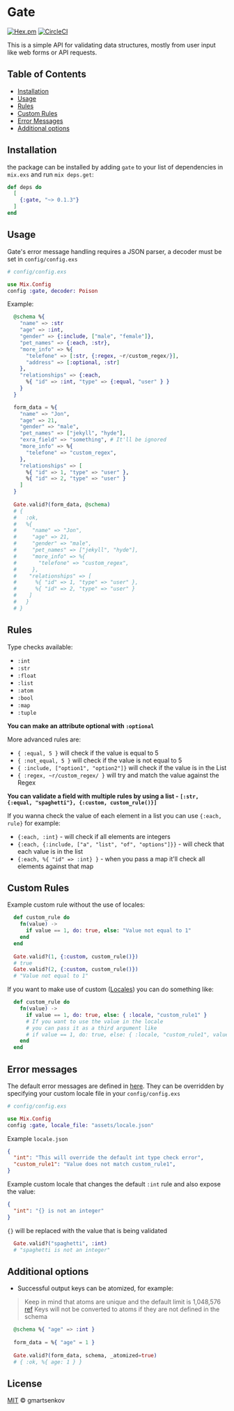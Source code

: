 # Gate
[![Hex.pm](https://img.shields.io/hexpm/v/gate.svg)](https://hex.pm/packages/gate)
[![CircleCI](https://circleci.com/gh/gmartsenkov/gate.svg?style=svg)](https://circleci.com/gh/gmartsenkov/gate)

This is a simple API for validating data structures, mostly from user input like web forms or API requests.

## Table of Contents
- [Installation](#installation)
- [Usage](#usage)
- [Rules](#rules)
- [Custom Rules](#custom-rules)
- [Error Messages](#error-messages)
- [Additional options](#additional-options)

## Installation

the package can be installed
by adding `gate` to your list of dependencies in `mix.exs` and run `mix deps.get`:

```elixir
def deps do
  [
    {:gate, "~> 0.1.3"}
  ]
end
```

## Usage
Gate's error message handling requires a JSON parser, a decoder must be set in `config/config.exs`

``` elixir
# config/config.exs

use Mix.Config
config :gate, decoder: Poison
```

Example:
```elixir
  @schema %{
    "name" => :str
    "age" => :int,
    "gender" => {:include, ["male", "female"]},
    "pet_names" => {:each, :str},
    "more_info" => %{
      "telefone" => [:str, {:regex, ~r/custom_regex/}],
      "address" => [:optional, :str]
    },
    "relationships" => {:each,
      %{ "id" => :int, "type" => {:equal, "user" } }
    }
  }

  form_data = %{
    "name" => "Jon",
    "age" => 21,
    "gender" => "male",
    "pet_names" => ["jekyll", "hyde"],
    "exra_field" => "something", # It'll be ignored
    "more_info" => %{
      "telefone" => "custom_regex",
    },
    "relationships" => [
      %{ "id" => 1, "type" => "user" },
      %{ "id" => 2, "type" => "user" }
    ]
  }
  
  Gate.valid?(form_data, @schema)
  # { 
  #   :ok, 
  #   %{
  #     "name" => "Jon",
  #     "age" => 21,
  #     "gender" => "male",
  #     "pet_names" => ["jekyll", "hyde"],
  #     "more_info" => %{
  #       "telefone" => "custom_regex",
  #     },
  #    "relationships" => [
  #      %{ "id" => 1, "type" => "user" },
  #      %{ "id" => 2, "type" => "user" }
  #    ]
  #   } 
  # }
```

## Rules

Type checks available:
* `:int`
* `:str`
* `:float`
* `:list`
* `:atom`
* `:bool`
* `:map`
* `:tuple`

**You can make an attribute optional with `:optional`**

More advanced rules are:
* `{ :equal, 5 }` will check if the value is equal to 5
* `{ :not_equal, 5 }` will check if the value is not equal to 5
* `{ :include, ["option1", "option2"]}` will check if the value is in the List
* `{ :regex, ~r/custom_regex/ }` will try and match the value against the Regex

**You can validate a field with multiple rules by using a list - `[:str, {:equal, "spaghetti"}, {:custom, custom_rule()}]`**

If you wanna check the value of each element in a list you can use `{:each, rule}` for example:
* `{:each, :int}` - will check if all elements are integers
* `{:each, {:include, ["a", "list", "of", "options"]}}` - will check that each value is in the list
* `{:each, %{ "id" => :int} }` - when you pass a map it'll check all elements against that map
## Custom Rules

Example custom rule without the use of locales:
```elixir
  def custom_rule do
    fn(value) ->
      if value == 1, do: true, else: "Value not equal to 1"
    end
  end
  
  Gate.valid?(1, {:custom, custom_rule()})
  # true
  Gate.valid?(2, {:custom, custom_rule()})
  # "Value not equal to 1"
```

If you want to make use of custom ([Locales](#error-messages)) you can do something like:
```elixir
  def custom_rule do
    fn(value) ->
      if value == 1, do: true, else: { :locale, "custom_rule1" }
      # If you want to use the value in the locale 
      # you can pass it as a third argument like
      # if value == 1, do: true, else: { :locale, "custom_rule1", value }
    end
  end
```

## Error messages
The default error messages are defined in [here](https://github.com/gmartsenkov/gate/blob/master/assets/default_locale.json).
They can be overridden by specifying your custom locale file in your `config/config.exs`

``` elixir
# config/config.exs

use Mix.Config
config :gate, locale_file: "assets/locale.json"
```
Example `locale.json`
``` json
{
  "int": "This will override the default int type check error",
  "custom_rule1": "Value does not match custom_rule1",
}
```
Example custom locale that changes the default `:int` rule and also expose the value:
``` json
{
  "int": "{} is not an integer"
}
```
`{}` will be replaced with the value that is being validated
``` elixir
  Gate.valid?("spaghetti", :int)
  # "spaghetti is not an integer"
```

## Additional options

* Successful output keys can be atomized, for example:
> Keep in mind that atoms are unique and the default limit is 1,048,576 [ref](http://erlang.org/doc/efficiency_guide/advanced.html)
> Keys will not be converted to atoms if they are not defined in the schema

``` elixir
  @schema %{ "age" => :int }
  
  form_data = %{ "age" = 1 }
  
  Gate.valid?(form_data, schema, _atomized=true)
  # { :ok, %{ age: 1 } }
```

## License

[MIT](LICENSE) &copy; gmartsenkov
